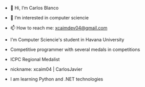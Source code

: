 - 👋 Hi, I’m Carlos Blanco
- 👀 I’m interested in computer sciencie
- 📫 How to reach me: xcaimdev04@gmail.com
- I'm Computer Sciencie's student in Havana University
- Competitive programmer with several medals in competitions
- ICPC Regional Medalist
- nickname: xcaim04 | CarlosJavier

- I am learning Python and .NET technologies

<!---
xcaim04/xcaim04 is a ✨ special ✨ repository because its `README.md` (this file) appears on your GitHub profile.
You can click the Preview link to take a look at your changes.
--->
